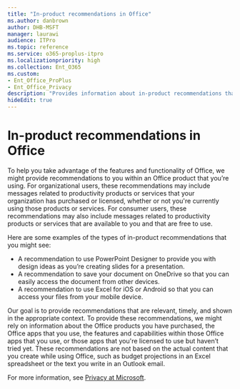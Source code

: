 ```yaml
---
title: "In-product recommendations in Office"
ms.author: danbrown
author: DHB-MSFT
manager: laurawi
audience: ITPro
ms.topic: reference
ms.service: o365-proplus-itpro
ms.localizationpriority: high
ms.collection: Ent_O365
ms.custom: 
- Ent_Office_ProPlus
- Ent_Office_Privacy
description: "Provides information about in-product recommendations that might appear while using Office."
hideEdit: true
---
```


# In-product recommendations in Office

To help you take advantage of the features and functionality of Office, we might provide recommendations to you within an Office product that you’re using. For organizational users, these recommendations may include messages related to productivity products or services that your organization has purchased or licensed, whether or not you're currently using those products or services. For consumer users, these recommendations may also include messages related to productivity products or services that are available to you and that are free to use.

Here are some examples of the types of in-product recommendations that you might see:

- A recommendation to use PowerPoint Designer to provide you with design ideas as you’re creating slides for a presentation.
- A recommendation to save your document on OneDrive so that you can easily access the document from other devices.
- A recommendation to use Excel for iOS or Android so that you can access your files from your mobile device.

Our goal is to provide recommendations that are relevant, timely, and shown in the appropriate context. To provide these recommendations, we might rely on information about the Office products you have purchased, the Office apps that you use, the features and capabilities within those Office apps that you use, or those apps that you're licensed to use but haven’t tried yet. These recommendations are not based on the actual content that you create while using Office, such as budget projections in an Excel spreadsheet or the text you write in an Outlook email.

For more information, see [Privacy at Microsoft](https://privacy.microsoft.com/).